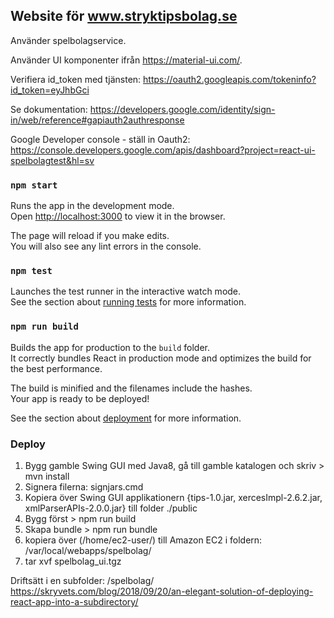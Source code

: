 ## Website för www.stryktipsbolag.se



Använder spelbolagservice.

Använder UI komponenter ifrån https://material-ui.com/.

Verifiera id_token med tjänsten:
https://oauth2.googleapis.com/tokeninfo?id_token=eyJhbGci

Se dokumentation: https://developers.google.com/identity/sign-in/web/reference#gapiauth2authresponse

Google Developer console - ställ in Oauth2:
https://console.developers.google.com/apis/dashboard?project=react-ui-spelbolagtest&hl=sv

### `npm start`

Runs the app in the development mode.<br />
Open [http://localhost:3000](http://localhost:3000) to view it in the browser.

The page will reload if you make edits.<br />
You will also see any lint errors in the console.

### `npm test`

Launches the test runner in the interactive watch mode.<br />
See the section about [running tests](https://facebook.github.io/create-react-app/docs/running-tests) for more information.

### `npm run build`

Builds the app for production to the `build` folder.<br />
It correctly bundles React in production mode and optimizes the build for the best performance.

The build is minified and the filenames include the hashes.<br />
Your app is ready to be deployed!

See the section about [deployment](https://facebook.github.io/create-react-app/docs/deployment) for more information.

### Deploy

1. Bygg gamble Swing GUI med Java8, gå till gamble katalogen och skriv > mvn install
2. Signera filerna: signjars.cmd
3. Kopiera över Swing GUI applikationern {tips-1.0.jar, xercesImpl-2.6.2.jar, xmlParserAPIs-2.0.0.jar} 
   till folder ./public
4. Bygg först > npm run build
5. Skapa bundle > npm run bundle
6. kopiera över (/home/ec2-user/) till Amazon EC2 i foldern:  /var/local/webapps/spelbolag/
7. tar xvf spelbolag_ui.tgz

Driftsätt i en subfolder: /spelbolag/
https://skryvets.com/blog/2018/09/20/an-elegant-solution-of-deploying-react-app-into-a-subdirectory/

